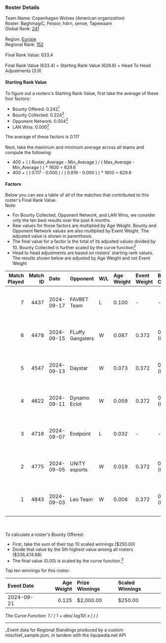 ### Roster Details<br />
Team Name: Copenhagen Wolves (American organization)<br />
Roster: BøghmagiC, Fessor, h4rn, sense, Tapewaare<br />
Global Rank: [241](../../standings_global_2025_03_01.md)<br />
<br />
Region: [Europe]( ../../standings_europe_2025_03_01.md)<br />
Regional Rank: [152]( ../../standings_europe_2025_03_01.md)<br />
<br />
Final Rank Value:  633.4<br />
<br />
Final Rank Value (633.4) = Starting Rank Value (629.6) + Head To Head Adjustments (3.9)<br />

#### Starting Rank Value<br />
To figure out a rosters's Starting Rank Value, first take the average of these four factors:<br />
- Bounty Offered: 0.242[<sup>1</sup>](#table2)
- Bounty Collected: 0.224[<sup>2</sup>](#table1)
- Opponent Network: 0.004[<sup>2</sup>](#table1)
- LAN Wins: 0.000[<sup>2</sup>](#table1)

The average of these factors is 0.117<br />
<br />
Next, take the maximum and minimum average across all teams and compute the following:<br />
- 400 + ( ( Roster_Average - Min_Average ) / ( Max_Average - Min_Average ) ) * 1600 = 629.6
- 400 + ( ( 0.117 - 0.000 ) / ( 0.819 - 0.000 ) ) * 1600 = 629.6


#### Factors<br />
Below you can see a table of all of the matches that contributed to this roster's Final Rank Value.<br />
Note:<br />

- For Bounty Collected, Opponent Network, and LAN Wins, we consider only the ten best results over the past 6 months.
- Raw values for those factors are multiplied by Age Weight. Bounty and Opponent Network values are also multiplied by Event Weight. The adjusted value is shown in parenthesis.
- The final value for a factor is the total of its adjusted values divided by 10. Bounty Collected is further scaled by the curve function[<sup>3</sup>](#curveFunction)
- Head to head adjustments are based on rosters' starting rank values. The results shown below are adjusted by Age Weight and not Event Weight
<span id="table1"></span><br />


| Match Played | Match ID | Date       | Opponent         | W/L | Age Weight | Event Weight | Bounty Collected | Opponent Network | LAN Wins  | H2H Adj. | Roster                                    |
| -: | -: | :- | :- | :- | :- | :- | :- | :- | :- | -: | :- |
|            7 |     4437 | 2024-09-17 | FAVBET Team      | L   | 0.100      | -            | -                | -                | -         |    -0.88 | BøghmagiC, Fessor, h4rn, sense, Tapewaare |
|            6 |     4478 | 2024-09-15 | FLuffy Gangsters | W   | 0.087      | 0.372        | 0.013 (0.000)    | 0.560 (0.018)    | 0 (0.000) |     1.74 | BøghmagiC, Fessor, h4rn, sense, Tapewaare |
|            5 |     4547 | 2024-09-13 | Daystar          | W   | 0.073      | 0.372        | 0.000 (0.000)    | 0.033 (0.001)    | 0 (0.000) |     1.12 | BøghmagiC, Fessor, h4rn, sense, Tapewaare |
|            4 |     4622 | 2024-09-11 | Dynamo Eclot     | W   | 0.059      | 0.372        | 0.127 (0.003)    | 0.674 (0.015)    | 0 (0.000) |     1.70 | BøghmagiC, Fessor, h4rn, sense, Tapewaare |
|            3 |     4716 | 2024-09-07 | Endpoint         | L   | 0.032      | -            | -                | -                | -         |    -0.34 | BøghmagiC, Fessor, h4rn, sense, Tapewaare |
|            2 |     4775 | 2024-09-05 | UNiTY esports    | W   | 0.019      | 0.372        | 0.025 (0.000)    | 0.164 (0.001)    | 0 (0.000) |     0.42 | BøghmagiC, Fessor, h4rn, sense, Tapewaare |
|            1 |     4843 | 2024-09-03 | Leo Team         | W   | 0.006      | 0.372        | 0.024 (0.000)    | 0.498 (0.001)    | 0 (0.000) |     0.13 | BøghmagiC, Fessor, h4rn, sense, Tapewaare |

<br />
<span id="table2"></span><br />
To calculate a roster's Bounty Offered:<br />

- First, take the sum of their top 10 scaled winnings ($250.00)
- Divide that value by the 5th highest value among all rosters ($336,474.68)
- The final value (0.00) is scaled by the curve function.[<sup>3</sup>](#curveFunction)

Top ten winnings for this roster:<br />

| Event Date | Age Weight | Prize Winnings | Scaled Winnings |
| :- | -: | :- | :- |
| 2024-09-21 |      0.125 | $2,000.00      | $250.00         |


<span id="curveFunction"></span>_The Curve Function: 1 / ( 1 + abs( log10( x ) ) )_<br />

---
_Event data for Regional Standings produced by a custom mischief_sample.json, in tandem with the liquipedia.net API<br />
